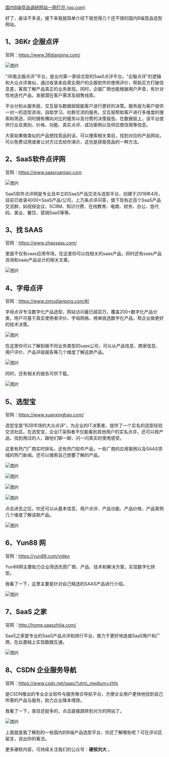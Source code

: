 [国内B端竞品调研网站一网打尽 (qq.com)](https://mp.weixin.qq.com/s/qe7NElIIB8vk9rWIQgTqew)

好了，废话不多说，接下来我就简单介绍下我觉得几个还不错的国内B端竞品选型网站。

## 1、36Kr 企服点评

官网：https://www.36dianping.com/

![图片](https://cdn.wallleap.cn/img/pic/illustrtion/20221103225524.png)

“36氪企服点评”平台，是业内第一家综合型的SaaS点评平台。“企服点评”的逻辑和大众点评类似，通过收录来自真实用户的企服软件的使用评价，帮助买方打破信息差，客观了解产品真正的业务表现。同时，企服厂商也能根据用户声音，有针对性地迭代产品，发掘潜在客户需求及销售线索。

平台分别从服务层、交互层与数据层赋能客户进行更好的决策。服务层为客户提供一对一的选型咨询，自助学习、社群交流的服务。交互层帮助客户进行多维度的搜索和筛选，同时拥有横向对比的服务以及付费的决策报告。在数据层上，该平台提供行业及类别、价格、功能、真实点评、成功案例以及供应商信用等信息。

大家如果做类似的产品想找竞品的话，可以搜索相关类目，找到对应的产品网站，可以免费试用或者让对方过去给你演示，这也是获取竞品的一种方法。

## 2、SaaS软件点评网

官网：https://www.saasruanjian.com

![图片](https://cdn.wallleap.cn/img/pic/illustrtion/20221103225525.png)

SaaS软件点评网是专业且中立的SaaS产品交流与选型平台，创建于2019年4月，目前已收录4000+SaaS产品/公司，上万条点评问答，旗下现有近百个SaaS产品交流群，如视频会议、SCRM、知识付费、在线教育、电商、财务、办公、低代码、美业、餐饮、营销SaaS等等。

## 3、找 SAAS

官网：https://www.zhaosaas.com/

里面不仅有saas应用市场，在这里你可以找相关的saas产品，同时还有saas产品咨询和saas产品设计的相关文章。

![图片](https://cdn.wallleap.cn/img/pic/illustrtion/20221103225526.png)

## 4、字母点评

官网：https://www.zimudianping.com/#/

字母点评专注数字化产品选型，网站访问量已超百万，覆盖200+数字化产品分类，用户可基于真实使用者评价、字母网格、榜单挑选数字化产品，帮企业做更好的技术决策。

![图片](https://cdn.wallleap.cn/img/pic/illustrtion/20221103225527.png)

在这里你可以了解到做不同业务类型的saas公司，可以从产品信息、商家信息、用户评价、产品评级报告等几个维度了解这款产品。

![图片](https://cdn.wallleap.cn/img/pic/illustrtion/20221103225528.png)

同时，还有相关的报告可供下载。

![图片](https://cdn.wallleap.cn/img/pic/illustrtion/20221103225529.png)

## 5、选型宝

官网：https://www.xuanxingbao.com/

选型宝是“B2B市场的大众点评”，为企业的IT决策者，提供了一个实名的选型经验交流社区。在选型宝，企业IT采购者不仅能看到其他用户的实名点评，还可以按产品，找到用过的人，跟他们聊一聊，问一问真实的使用感受。

这里有热门厂商实时排名，还有热门软件产品，一些厂商的应用案例以及SAAS领域的热门新闻。还可以搜索自己想要了解的产品。

![图片](https://cdn.wallleap.cn/img/pic/illustrtion/20221103225530.png)

![图片](https://cdn.wallleap.cn/img/pic/illustrtion/20221103225531.png)

![图片](https://cdn.wallleap.cn/img/pic/illustrtion/20221103225532.png)

![图片](https://cdn.wallleap.cn/img/pic/illustrtion/20221103225533.png)

点击进去之后，你还可以从基本信息、用户点评、产品功能、产品价格、产品案例几个维度了解该款产品。

![图片](https://cdn.wallleap.cn/img/pic/illustrtion/20221103225534.png)

## 6、Yun88 网

官网：https://yun88.com/video

Yun88网主要助力企业筛选优质厂商、产品、技术和解决方案，实现数字化转型。

我看了一下，这里主要是针对自己精选的SAAS产品进行介绍。

![图片](https://cdn.wallleap.cn/img/pic/illustrtion/20221103225535.png)

## 7、SaaS 之家

官网：http://home.saaszhijia.com/

SaaS之家是专业的SaaS产品点评和排行平台，致力于更好地连接SaaS用户和厂商，在此基础上实现数据互通。

![图片](https://cdn.wallleap.cn/img/pic/illustrtion/20221103225536.png)

## 8、CSDN 企业服务导航

官网：https://www.csdn.net/saas/?utm\_medium=zhfs

是CSDN推出的专业企业软件与服务聚合导航平台，方便企业用户更快地找到自己所需的产品与服务，助力企业降本增效。

我看了一下，类目还挺多的，点击直接跳转到对方的网站了。

![图片](https://cdn.wallleap.cn/img/pic/illustrtion/20221103225537.png)

上面就是我了解到的一些国内的B端产品选型平台，你还了解哪些呢？可在评论区留言，说出你的看法。

更多硬核内容，可持续关注我们的公众号：**硬核刘大** 。